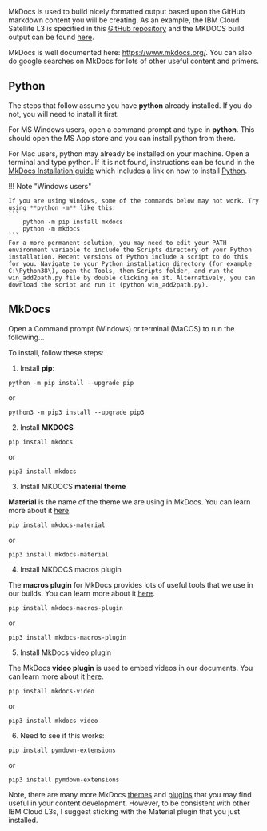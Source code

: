 MkDocs is used to build nicely formatted output based upon the GitHub markdown content you will be creating.
As an example, the IBM Cloud Satellite L3 is specified in this <a href="https://github.com/IBM/SalesEnablement-Satellite-L3" target="_blank">GitHub repository</a> and the MKDOCS build output can be found <a href="https://ibm.github.io/SalesEnablement-Satellite-L3/" target="_blank">here</a>.

MkDocs is well documented here: <a href="https://www.mkdocs.org/" target="_blank">https://www.mkdocs.org/</a>.
You can also do google searches on MkDocs for lots of other useful content and primers. 

## Python
The steps that follow assume you have **python** already installed. If you do not, you will need to install it first. 

For MS Windows users, open a command prompt and type in **python**. This should open the MS App store and you can install python from there.

For Mac users, python may already be installed on your machine.  Open a terminal and type python. If it is not found, instructions can be found in the <a href="https://www.mkdocs.org/user-guide/installation/" target="_blank">MkDocs Installation guide</a> which includes a link on how to install <a href="https://www.python.org/" target="_blank">Python</a>.


!!! Note "Windows users"
    
    If you are using Windows, some of the commands below may not work. Try using **python -m** like this:
    ```
        python -m pip install mkdocs
        python -m mkdocs
    ```
    For a more permanent solution, you may need to edit your PATH environment variable to include the Scripts directory of your Python installation. Recent versions of Python include a script to do this for you. Navigate to your Python installation directory (for example C:\Python38\), open the Tools, then Scripts folder, and run the win_add2path.py file by double clicking on it. Alternatively, you can download the script and run it (python win_add2path.py).

## MkDocs

Open a Command prompt (Windows) or terminal (MaCOS) to run the following...

To install, follow these steps:

1. Install **pip**:

```
python -m pip install --upgrade pip
```
or
```
python3 -m pip3 install --upgrade pip3
```

2. Install **MKDOCS**

```
pip install mkdocs
```

or

```
pip3 install mkdocs
```

3. Install MKDOCS **material theme**

**Material** is the name of the theme we are using in MkDocs.  You can learn more about it <a href="https://squidfunk.github.io/mkdocs-material/" target="_blank">here</a>.

```
pip install mkdocs-material
```

or 

```
pip3 install mkdocs-material
```

4. Install MKDOCS macros plugin

The **macros plugin** for MkDocs provides lots of useful tools that we use in our builds.  You can learn more about it <a href="https://mkdocs-macros-plugin.readthedocs.io/en/latest/" target="_blank">here</a>.

```
pip install mkdocs-macros-plugin
```

or 

```
pip3 install mkdocs-macros-plugin
```

5. Install MkDocs video plugin

The MkDocs **video plugin** is used to embed videos in our documents.  You can learn more about it <a href="https://pypi.org/project/mkdocs-video/" target="_blank">here</a>.

```
pip install mkdocs-video
```

or

```
pip3 install mkdocs-video
```

6. Need to see if this works:

```
pip install pymdown-extensions
```

or 

```
pip3 install pymdown-extensions
```

Note, there are many more MkDocs <a href="https://github.com/mkdocs/mkdocs/wiki/MkDocs-Themes" target="_blank">themes</a> and <a href="https://github.com/mkdocs/catalog" target="_blank">plugins</a> that you may find useful in your content development.  However, to be consistent with other IBM Cloud L3s, I suggest sticking with the Material plugin that you just installed.
